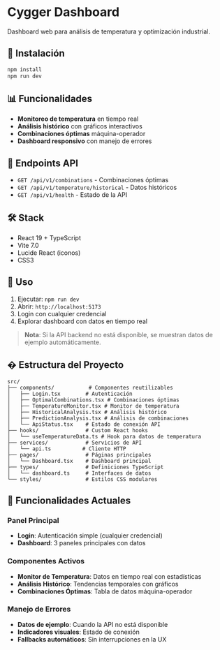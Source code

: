 # Cygger Dashboard

Dashboard web para análisis de temperatura y optimización industrial.

## 🚀 Instalación

```bash
npm install
npm run dev
```

## 📊 Funcionalidades

- **Monitoreo de temperatura** en tiempo real
- **Análisis histórico** con gráficos interactivos  
- **Combinaciones óptimas** máquina-operador
- **Dashboard responsivo** con manejo de errores

## 🔗 Endpoints API

- `GET /api/v1/combinations` - Combinaciones óptimas
- `GET /api/v1/temperature/historical` - Datos históricos
- `GET /api/v1/health` - Estado de la API

## 🛠️ Stack

- React 19 + TypeScript
- Vite 7.0  
- Lucide React (iconos)
- CSS3

## 📝 Uso

1. Ejecutar: `npm run dev`
2. Abrir: `http://localhost:5173`
3. Login con cualquier credencial
4. Explorar dashboard con datos en tiempo real

> **Nota**: Si la API backend no está disponible, se muestran datos de ejemplo automáticamente.

## � Estructura del Proyecto

```
src/
├── components/           # Componentes reutilizables
│   ├── Login.tsx        # Autenticación
│   ├── OptimalCombinations.tsx # Combinaciones óptimas
│   ├── TemperatureMonitor.tsx # Monitor de temperatura
│   ├── HistoricalAnalysis.tsx # Análisis histórico
│   ├── PredictionAnalysis.tsx # Análisis de combinaciones
│   └── ApiStatus.tsx    # Estado de conexión API
├── hooks/               # Custom React hooks
│   └── useTemperatureData.ts # Hook para datos de temperatura
├── services/            # Servicios de API
│   └── api.ts          # Cliente HTTP
├── pages/               # Páginas principales
│   └── Dashboard.tsx    # Dashboard principal
├── types/               # Definiciones TypeScript
│   └── dashboard.ts     # Interfaces de datos
└── styles/              # Estilos CSS modulares
```

## 🎯 Funcionalidades Actuales

### Panel Principal
- **Login**: Autenticación simple (cualquier credencial)
- **Dashboard**: 3 paneles principales con datos

### Componentes Activos
- **Monitor de Temperatura**: Datos en tiempo real con estadísticas
- **Análisis Histórico**: Tendencias temporales con gráficos
- **Combinaciones Óptimas**: Tabla de datos máquina-operador

### Manejo de Errores
- **Datos de ejemplo**: Cuando la API no está disponible
- **Indicadores visuales**: Estado de conexión
- **Fallbacks automáticos**: Sin interrupciones en la UX
